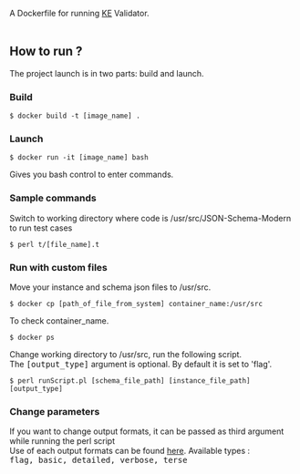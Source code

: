 A Dockerfile for running <a href="https://github.com/karenetheridge/JSON-Schema-Modern">KE</a> Validator.<br><br>
## How to run ?

The project launch is in two parts: build and launch.<br>

### Build

```
$ docker build -t [image_name] . 
```

### Launch

```
$ docker run -it [image_name] bash
```

Gives you bash control to enter commands.

### Sample commands

Switch to working directory where code is /usr/src/JSON-Schema-Modern
to run test cases

```
$ perl t/[file_name].t
```

### Run with custom files
Move your instance and schema json files to /usr/src.

```
$ docker cp [path_of_file_from_system] container_name:/usr/src
```

To check container_name.
```
$ docker ps
```

Change working directory to /usr/src, run the following script.<br>
The <TT>[output_type]</TT> argument is optional. By default it is set to 'flag'.
```
$ perl runScript.pl [schema_file_path] [instance_file_path] [output_type]
```

### Change parameters
If you want to change output formats, it can be passed as third argument while running the perl script<br>
Use of each output formats can be found <a href="https://metacpan.org/pod/JSON::Schema::Modern::Result#output_format">here</a>.
Available types :<br>
<TT>flag, basic, detailed, verbose, terse</TT><br>